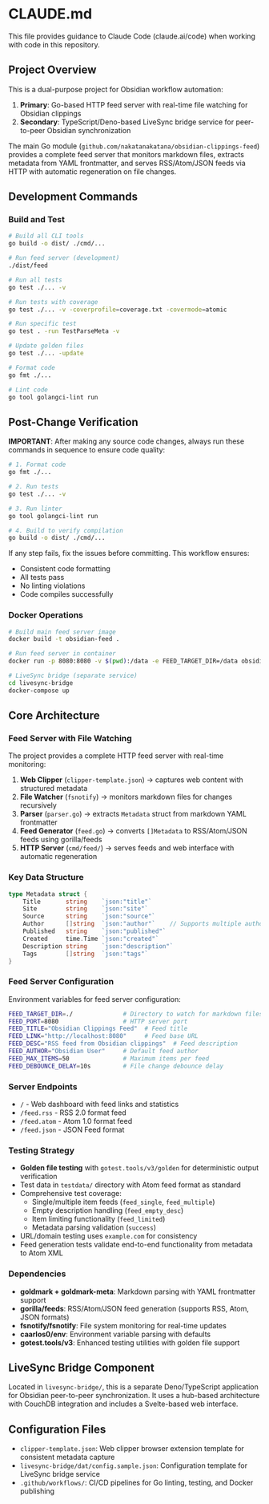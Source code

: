 # CLAUDE.md

This file provides guidance to Claude Code (claude.ai/code) when working with code in this repository.

## Project Overview

This is a dual-purpose project for Obsidian workflow automation:

1. **Primary**: Go-based HTTP feed server with real-time file watching for Obsidian clippings
2. **Secondary**: TypeScript/Deno-based LiveSync bridge service for peer-to-peer Obsidian synchronization

The main Go module (`github.com/nakatanakatana/obsidian-clippings-feed`) provides a complete feed server that monitors markdown files, extracts metadata from YAML frontmatter, and serves RSS/Atom/JSON feeds via HTTP with automatic regeneration on file changes.

## Development Commands

### Build and Test
```bash
# Build all CLI tools
go build -o dist/ ./cmd/...

# Run feed server (development)
./dist/feed

# Run all tests
go test ./... -v

# Run tests with coverage
go test ./... -v -coverprofile=coverage.txt -covermode=atomic

# Run specific test
go test . -run TestParseMeta -v

# Update golden files
go test ./... -update

# Format code
go fmt ./...

# Lint code
go tool golangci-lint run
```

## Post-Change Verification

**IMPORTANT**: After making any source code changes, always run these commands in sequence to ensure code quality:

```bash
# 1. Format code
go fmt ./...

# 2. Run tests
go test ./... -v

# 3. Run linter
go tool golangci-lint run

# 4. Build to verify compilation
go build -o dist/ ./cmd/...
```

If any step fails, fix the issues before committing. This workflow ensures:
- Consistent code formatting
- All tests pass
- No linting violations  
- Code compiles successfully

### Docker Operations
```bash
# Build main feed server image
docker build -t obsidian-feed .

# Run feed server in container
docker run -p 8080:8080 -v $(pwd):/data -e FEED_TARGET_DIR=/data obsidian-feed

# LiveSync bridge (separate service)
cd livesync-bridge
docker-compose up
```

## Core Architecture

### Feed Server with File Watching
The project provides a complete HTTP feed server with real-time monitoring:
1. **Web Clipper** (`clipper-template.json`) → captures web content with structured metadata
2. **File Watcher** (`fsnotify`) → monitors markdown files for changes recursively
3. **Parser** (`parser.go`) → extracts `Metadata` struct from markdown YAML frontmatter  
4. **Feed Generator** (`feed.go`) → converts `[]Metadata` to RSS/Atom/JSON feeds using gorilla/feeds
5. **HTTP Server** (`cmd/feed/`) → serves feeds and web interface with automatic regeneration

### Key Data Structure
```go
type Metadata struct {
    Title       string    `json:"title"`
    Site        string    `json:"site"`
    Source      string    `json:"source"`
    Author      []string  `json:"author"`    // Supports multiple authors
    Published   string    `json:"published"`
    Created     time.Time `json:"created"`
    Description string    `json:"description"`
    Tags        []string  `json:"tags"`
}
```

### Feed Server Configuration
Environment variables for feed server configuration:
```bash
FEED_TARGET_DIR=./              # Directory to watch for markdown files
FEED_PORT=8080                  # HTTP server port
FEED_TITLE="Obsidian Clippings Feed"  # Feed title
FEED_LINK="http://localhost:8080"     # Feed base URL
FEED_DESC="RSS feed from Obsidian clippings"  # Feed description
FEED_AUTHOR="Obsidian User"     # Default feed author
FEED_MAX_ITEMS=50               # Maximum items per feed
FEED_DEBOUNCE_DELAY=10s         # File change debounce delay
```

### Server Endpoints
- `/` - Web dashboard with feed links and statistics
- `/feed.rss` - RSS 2.0 format feed
- `/feed.atom` - Atom 1.0 format feed  
- `/feed.json` - JSON Feed format

### Testing Strategy
- **Golden file testing** with `gotest.tools/v3/golden` for deterministic output verification
- Test data in `testdata/` directory with Atom feed format as standard
- Comprehensive test coverage:
  - Single/multiple item feeds (`feed_single`, `feed_multiple`)
  - Empty description handling (`feed_empty_desc`)
  - Item limiting functionality (`feed_limited`)
  - Metadata parsing validation (`success`)
- URL/domain testing uses `example.com` for consistency
- Feed generation tests validate end-to-end functionality from metadata to Atom XML

### Dependencies
- **goldmark + goldmark-meta**: Markdown parsing with YAML frontmatter support
- **gorilla/feeds**: RSS/Atom/JSON feed generation (supports RSS, Atom, JSON formats)
- **fsnotify/fsnotify**: File system monitoring for real-time updates
- **caarlos0/env**: Environment variable parsing with defaults
- **gotest.tools/v3**: Enhanced testing utilities with golden file support

## LiveSync Bridge Component
Located in `livesync-bridge/`, this is a separate Deno/TypeScript application for Obsidian peer-to-peer synchronization. It uses a hub-based architecture with CouchDB integration and includes a Svelte-based web interface.

## Configuration Files
- `clipper-template.json`: Web clipper browser extension template for consistent metadata capture
- `livesync-bridge/dat/config.sample.json`: Configuration template for LiveSync bridge service
- `.github/workflows/`: CI/CD pipelines for Go linting, testing, and Docker publishing
